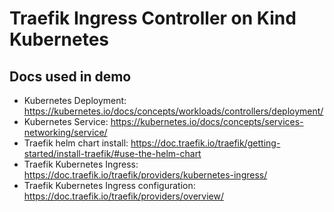 # Traefik Ingress Controller on Kind Kubernetes

## Docs used in demo

- Kubernetes Deployment: https://kubernetes.io/docs/concepts/workloads/controllers/deployment/
- Kubernetes Service: https://kubernetes.io/docs/concepts/services-networking/service/
- Traefik helm chart install: https://doc.traefik.io/traefik/getting-started/install-traefik/#use-the-helm-chart
- Traefik Kubernetes Ingress: https://doc.traefik.io/traefik/providers/kubernetes-ingress/
- Traefik Kubernetes Ingress configuration: https://doc.traefik.io/traefik/providers/overview/
